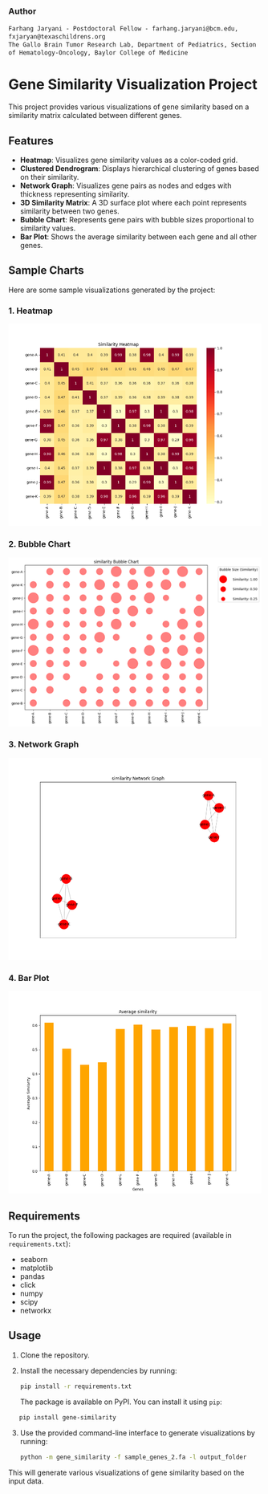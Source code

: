 ### Author

    Farhang Jaryani - Postdoctoral Fellow - farhang.jaryani@bcm.edu, fxjaryan@texaschildrens.org
    The Gallo Brain Tumor Research Lab, Department of Pediatrics, Section of Hematology-Oncology, Baylor College of Medicine

# Gene Similarity Visualization Project

This project provides various visualizations of gene similarity based on a similarity matrix calculated between different genes.

## Features

- **Heatmap**: Visualizes gene similarity values as a color-coded grid.
- **Clustered Dendrogram**: Displays hierarchical clustering of genes based on their similarity.
- **Network Graph**: Visualizes gene pairs as nodes and edges with thickness representing similarity.
- **3D Similarity Matrix**: A 3D surface plot where each point represents similarity between two genes.
- **Bubble Chart**: Represents gene pairs with bubble sizes proportional to similarity values.
- **Bar Plot**: Shows the average similarity between each gene and all other genes.

## Sample Charts

Here are some sample visualizations generated by the project:

### 1. Heatmap

![Heatmap](images/heatmap.png)

### 2. Bubble Chart

![Bubble Chart](images/bubble_chart.png)

### 3. Network Graph

![Network Graph](images/network_graph.png)

### 4. Bar Plot

![Bar Plot](images/bar_plot.png)

## Requirements

To run the project, the following packages are required (available in `requirements.txt`):
- seaborn
- matplotlib
- pandas
- click
- numpy
- scipy
- networkx

## Usage

1. Clone the repository.
2. Install the necessary dependencies by running:

   ```bash
   pip install -r requirements.txt
   ```
   The package is available on PyPI. You can install it using `pip`:

```bash
   pip install gene-similarity
```

3. Use the provided command-line interface to generate visualizations by running:

   ```bash
   python -m gene_similarity -f sample_genes_2.fa -l output_folder
   ```

This will generate various visualizations of gene similarity based on the input data.
